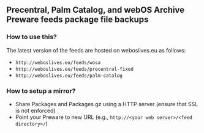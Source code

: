 ## Precentral, Palm Catalog, and webOS Archive Preware feeds package file backups

### How to use this?

The latest version of the feeds are hosted on weboslives.eu as follows:

- `http://weboslives.eu/feeds/wosa`
- `http://weboslives.eu/feeds/precentral-fixed`
- `http://weboslives.eu/feeds/palm-catalog`

### How to setup a mirror?

- Share Packages and Packages.gz using a HTTP server (ensure that SSL is not enforced)
- Point your Preware to new URL (e.g., ```http://<your web server>/<feed directory>/```)
